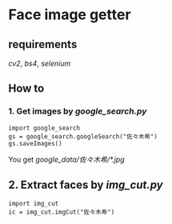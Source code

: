 # Face image getter

## requirements
*cv2*, *bs4*, *selenium*

## How to
### 1. Get images by *google_search.py*
~~~
import google_search
gs = google_search.googleSearch("佐々木希")
gs.saveImages()
~~~

You get *google_data/佐々木希/\*.jpg*

## 2. Extract faces by *img_cut.py*
~~~
import img_cut
ic = img_cut.imgCut("佐々木希")
~~~
